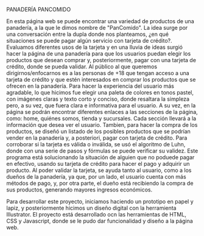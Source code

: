 
PANADERÍA PANCOMIDO

En esta página web se puede encontrar una variedad de productos de una panadería, 
a la que le  dimos nombre de "PanComido". 
La idea surge por una conversación entre la dupla donde nos planteamos, 
¿en qué situaciones se puede pagar algún servicio con tarjeta de crédito?. 
Evaluamos diferentes usos de la tarjeta y en una lluvia de ideas surgió hacer la
página de una panadería para que los usuarios puedan elegir los productos que desean
comprar y, posteriormente, pagar con una tarjeta de crédito, donde se pueda validar.
Al público al que queremos dirigirnos/enfocarnos es a las personas de +18 que tengan 
acceso a una tarjeta de crédito y que estén interesados en comprar los productos que 
se ofrecen en la panadería. 
Para hacer la experiencia del usuario más agradable, lo que hicimos fue elegir una
paleta de colores en tonos pastel, con imágenes claras y texto corto y conciso, 
donde resaltara la simpleza pero, a su vez, que fuera clara e informativa para
el usuario. 
A su vez, en la página se podrán encontrar diferentes enlaces a las secciones de la
página, como: home, quiénes somos, tienda y sucursales. Cada sección llevará a la
información que desea ver el usuario. Tambien, para hacer la compra de los
productos, se diseñó un listado de los posibles productos que se podrían vender
en la panadería y, a posteriori, pagar con tarjeta de crédito. 
Para corroborar si la tarjeta es válida o inválida, se usó el algoritmo de Luhn,
donde con una serie de pasos y fórmulas se puede verificar su validez.
Este programa está solucionando la situación de alguien que  no poduede pagar
en efectivo, usando su tarjeta de crédito para hacer el pago y adquirir un
producto. Al poder validar la tarjeta, se ayuda tanto al usuario, como a los dueños
de la panadería, ya que, por un lado, el usuario cuenta con más métodos de pago, y, 
por otra parte, el dueño está recibiendo la compra de sus productos, generando
mayores ingresos económicos.

Para desarrollar este proyecto, iniciamos haciendo un prototipo en papel y lapiz,
y posteriormente hicimos un diseño digital con la herramienta Illustrator.
El proyecto está desarrollado ocn las herramientas de HTML, CSS y Javascript,
donde se le pudo dar funcionalidad y diseño a la página web.
